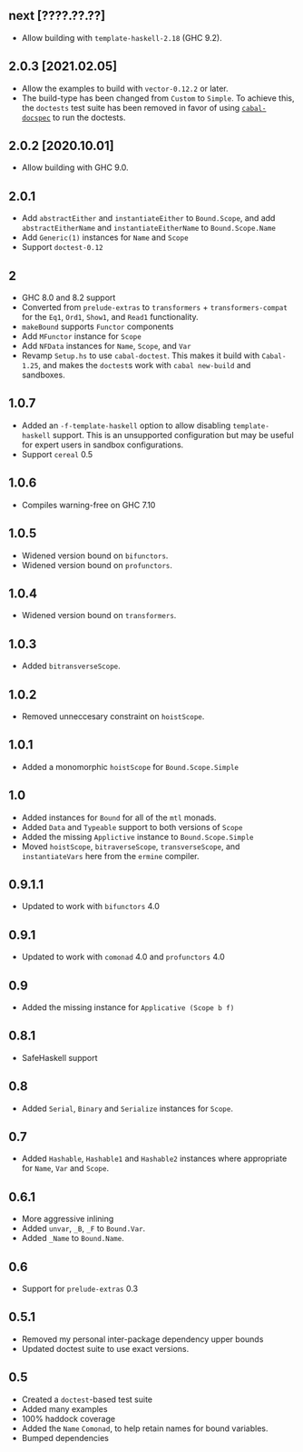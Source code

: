 next [????.??.??]
-----------------
* Allow building with `template-haskell-2.18` (GHC 9.2).

2.0.3 [2021.02.05]
------------------
* Allow the examples to build with `vector-0.12.2` or later.
* The build-type has been changed from `Custom` to `Simple`.
  To achieve this, the `doctests` test suite has been removed in favor of using [`cabal-docspec`](https://github.com/phadej/cabal-extras/tree/master/cabal-docspec) to run the doctests.

2.0.2 [2020.10.01]
------------------
* Allow building with GHC 9.0.

2.0.1
-----
* Add `abstractEither` and `instantiateEither` to `Bound.Scope`, and
  add `abstractEitherName` and `instantiateEitherName` to `Bound.Scope.Name`
* Add `Generic(1)` instances for `Name` and `Scope`
* Support `doctest-0.12`

2
-
* GHC 8.0 and 8.2 support
* Converted from `prelude-extras` to `transformers` + `transformers-compat` for the `Eq1`, `Ord1`, `Show1`, and `Read1` functionality.
* `makeBound` supports `Functor` components
* Add `MFunctor` instance for `Scope`
* Add `NFData` instances for `Name`, `Scope`, and `Var`
* Revamp `Setup.hs` to use `cabal-doctest`. This makes it build
  with `Cabal-1.25`, and makes the `doctest`s work with `cabal new-build` and
  sandboxes.

1.0.7
------
* Added an `-f-template-haskell` option to allow disabling `template-haskell` support. This is an unsupported configuration but may be useful for expert users in sandbox configurations.
* Support `cereal` 0.5

1.0.6
-----
* Compiles warning-free on GHC 7.10

1.0.5
-----
* Widened version bound on `bifunctors`.
* Widened version bound on `profunctors`.

1.0.4
-----
* Widened version bound on `transformers`.

1.0.3
-----
* Added `bitransverseScope`.

1.0.2
-----
* Removed unneccesary constraint on `hoistScope`.

1.0.1
-----
* Added a monomorphic `hoistScope` for `Bound.Scope.Simple`

1.0
---
* Added instances for `Bound` for all of the `mtl` monads.
* Added `Data` and `Typeable` support to both versions of `Scope`
* Added the missing `Applictive` instance to `Bound.Scope.Simple`
* Moved `hoistScope`, `bitraverseScope`, `transverseScope`, and `instantiateVars` here from the `ermine` compiler.

0.9.1.1
-------
* Updated to work with `bifunctors` 4.0

0.9.1
-----
* Updated to work with `comonad` 4.0 and `profunctors` 4.0

0.9
---
* Added the missing instance for `Applicative (Scope b f)`

0.8.1
-----
* SafeHaskell support

0.8
---
* Added `Serial`, `Binary` and `Serialize` instances for `Scope`.

0.7
---
* Added `Hashable`, `Hashable1` and `Hashable2` instances where appropriate for `Name`, `Var` and `Scope`.

0.6.1
-----
* More aggressive inlining
* Added `unvar`, `_B`, `_F` to `Bound.Var`.
* Added `_Name` to `Bound.Name`.

0.6
---
* Support for `prelude-extras` 0.3

0.5.1
-----
* Removed my personal inter-package dependency upper bounds
* Updated doctest suite to use exact versions.

0.5
---
* Created a `doctest`-based test suite
* Added many examples
* 100% haddock coverage
* Added the `Name` `Comonad`, to help retain names for bound variables.
* Bumped dependencies
